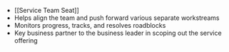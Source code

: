 - [[Service Team Seat]]
- Helps align the team and push forward various separate workstreams
- Monitors progress, tracks, and resolves roadblocks
- Key business partner to the business leader in scoping out the service offering